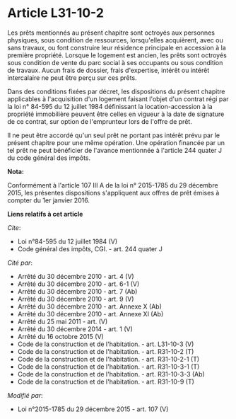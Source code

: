 # Article L31-10-2

Les prêts mentionnés au présent chapitre sont octroyés aux personnes physiques, sous condition de ressources, lorsqu'elles
acquièrent, avec ou sans travaux, ou font construire leur résidence principale en accession à la première propriété. Lorsque
le logement est ancien, les prêts sont octroyés sous condition de vente du parc social à ses occupants ou sous condition de
travaux. Aucun frais de dossier, frais d'expertise, intérêt ou intérêt intercalaire ne peut être perçu sur ces prêts. 

Dans des conditions fixées par décret, les dispositions du présent chapitre applicables à l'acquisition d'un logement faisant
l'objet d'un contrat régi par la loi n° 84-595 du 12 juillet 1984 définissant la location-accession à la propriété
immobilière peuvent être celles en vigueur à la date de signature de ce contrat, sur option de l'emprunteur lors de l'offre
de prêt. 

Il ne peut être accordé qu'un seul prêt ne portant pas intérêt prévu par le présent chapitre pour une même opération. Une
opération financée par un tel prêt ne peut bénéficier de l'avance mentionnée à l'article 244 quater J du code général des
impôts.

**Nota:**

Conformément à l'article 107 III A de la loi n° 2015-1785 du 29 décembre 2015, les présentes dispositions s'appliquent aux
offres de prêt émises à compter du 1er janvier 2016.

**Liens relatifs à cet article**

_Cite_:

  - Loi n°84-595 du 12 juillet 1984 (V)
  - Code général des impôts, CGI. - art. 244 quater J

_Cité par_:

  - Arrêté du 30 décembre 2010 - art. 4 (V)
  - Arrêté du 30 décembre 2010 - art. 6-1 (V)
  - Arrêté du 30 décembre 2010 - art. 7 (Ab)
  - Arrêté du 30 décembre 2010 - art. 9 (V)
  - Arrêté du 30 décembre 2010 - art. Annexe X (Ab)
  - Arrêté du 30 décembre 2010 - art. Annexe XI (Ab)
  - Arrêté du 25 mai 2011 - art. (V)
  - Arrêté du 30 décembre 2014 - art. 1 (V)
  - Arrêté du 16 octobre 2015 (V)
  - Code de la construction et de l'habitation. - art. L31-10-3 (V)
  - Code de la construction et de l'habitation. - art. R31-10-2 (T)
  - Code de la construction et de l'habitation. - art. R31-10-2-1 (T)
  - Code de la construction et de l'habitation. - art. R31-10-3-1 (T)
  - Code de la construction et de l'habitation. - art. R31-10-3-3 (Ab)
  - Code de la construction et de l'habitation. - art. R31-10-9 (T)

_Modifié par_:

  - Loi n°2015-1785 du 29 décembre 2015 - art. 107 (V)
